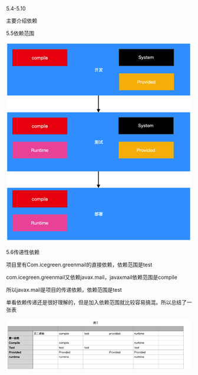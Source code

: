 5.4-5.10

主要介绍依赖

5.5依赖范围

![avatar](https://github.com/hideaki10/MavenAction/blob/master/Maven范围依赖.png)

5.6传递性依赖

项目里有Com.icegreen.greenmail的直接依赖，依赖范围是test

com.icegreen.greenmail又依赖javax.mail，javaxmail依赖范围是compile

所以javax.mail是项目的传递依赖，依赖范围是test

单看依赖传递还是很好理解的，但是加入依赖范围就比较容易搞混。所以总结了一张表

![avatar](https://github.com/hideaki10/MavenAction/blob/master/Maven传递依赖.png)





